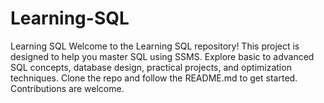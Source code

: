 # Learning-SQL
Learning SQL Welcome to the Learning SQL repository! This project is designed to help you master SQL using SSMS. Explore basic to advanced SQL concepts, database design, practical projects, and optimization techniques. Clone the repo and follow the README.md to get started. Contributions are welcome. 
